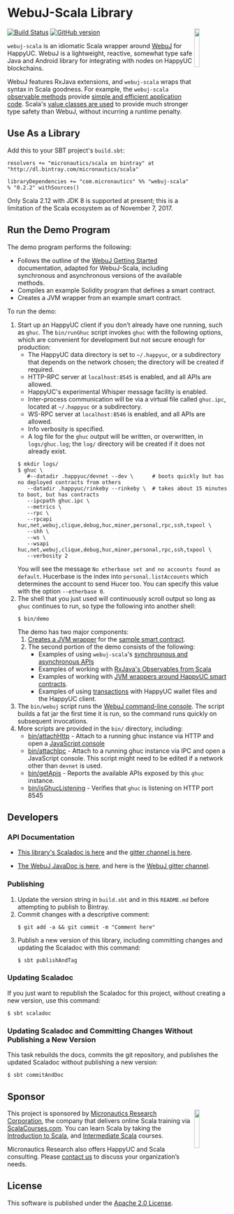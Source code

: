 # WebuJ-Scala Library

<img src='https://docs.webuj.io/_static/webuj.png' align='right' width='15%'>

[![Build Status](https://travis-ci.org/mslinn/webuj-scala.svg?branch=master)](https://travis-ci.org/mslinn/webuj-scala)
[![GitHub version](https://badge.fury.io/gh/mslinn%2Fwebuj-scala.svg)](https://badge.fury.io/gh/mslinn%2Fwebuj-scala)

`webuj-scala` is an idiomatic Scala wrapper around [WebuJ](https://www.webuj.io) for HappyUC.
WebuJ is a lightweight, reactive, somewhat type safe Java and Android library for integrating with nodes on HappyUC blockchains.

WebuJ features RxJava extensions, and `webuj-scala` wraps that syntax in Scala goodness.
For example, the `webuj-scala` [observable methods](http://mslinn.github.io/webuj-scala/latest/api/com/micronautics/webuj/WebuJScala$.html)
provide [simple and efficient application code](https://github.com/mslinn/webuj-scala/blob/master/demo/DemoObservables.scala#L14-L22).
Scala's [value classes are used](https://github.com/mslinn/webuj-scala/blob/master/src/main/scala/com/micronautics/webuj/ValueClasses.scala) to provide much stronger type safety than WebuJ, without incurring a runtime penalty.

## Use As a Library
Add this to your SBT project's `build.sbt`:

    resolvers += "micronautics/scala on bintray" at "http://dl.bintray.com/micronautics/scala"

    libraryDependencies += "com.micronautics" %% "webuj-scala" % "0.2.2" withSources()

Only Scala 2.12 with JDK 8 is supported at present; this is a limitation of the Scala ecosystem as of November 7, 2017.

## Run the Demo Program
The demo program performs the following:
 - Follows the outline of the [WebuJ Getting Started](https://docs.webuj.io/getting_started.html#start-sending-requests) documentation,
   adapted for WebuJ-Scala, including synchronous and asynchronous versions of the available methods.
 - Compiles an example Solidity program that defines a smart contract.
 - Creates a JVM wrapper from an example smart contract.

To run the demo:
1. Start up an HappyUC client if you don’t already have one running, such as `ghuc`.
   The `bin/runGhuc` script invokes `ghuc` with the following options, which are convenient for development but not secure enough for production:
     - The HappyUC data directory is set to `~/.happyuc`, or a subdirectory that depends on the network chosen;
       the directory will be created if required.
     - HTTP-RPC server at `localhost:8545` is enabled, and all APIs are allowed.
     - HappyUC's experimental Whisper message facility is enabled.
     - Inter-process communication will be via a virtual file called `ghuc.ipc`,
       located at `~/.happyuc` or a subdirectory.
     - WS-RPC server at `localhost:8546` is enabled, and all APIs are allowed.
     - Info verbosity is specified.
     - A log file for the `ghuc` output will be written, or overwritten, in `logs/ghuc.log`;
       the `log/` directory will be created if it does not already exist.
   ```
   $ mkdir logs/
   $ ghuc \
      #--datadir .happyuc/devnet --dev \      # boots quickly but has no deployed contracts from others
      --datadir .happyuc/rinkeby --rinkeby \  # takes about 15 minutes to boot, but has contracts
      --ipcpath ghuc.ipc \
      --metrics \
      --rpc \
      --rpcapi huc,net,webuj,clique,debug,huc,miner,personal,rpc,ssh,txpool \
      --shh \
      --ws \
      --wsapi huc,net,webuj,clique,debug,huc,miner,personal,rpc,ssh,txpool \
      --verbosity 2
   ```
   You will see the message `No etherbase set and no accounts found as default`.
   Hucerbase is the index into `personal.listAccounts` which determines the account to send Hucer too.
   You can specify this value with the option `--etherbase 0`.
2. The shell that you just used will continuously scroll output so long as `ghuc` continues to run,
   so type the following into another shell:
   ```
   $ bin/demo
   ```
   The demo has two major components:
   1. [Creates a JVM wrapper](https://github.com/mslinn/webuj-scala/blob/master/demo/DemoSmartContracts.scala)
      for the [sample smart contract](https://github.com/mslinn/webuj-scala/blob/master/src/test/resources/basic_info_getter.sol).
   2. The second portion of the demo consists of the following:
      - Examples of using `webuj-scala`'s [synchrounous and asynchronous APIs](https://github.com/mslinn/webuj-scala/blob/master/demo/Demo.scala)
      - Examples of working with [RxJava's Observables from Scala](https://github.com/mslinn/webuj-scala/blob/master/demo/DemoObservables.scala)
      - Examples of working with [JVM wrappers around HappyUC smart contracts](https://github.com/mslinn/webuj-scala/blob/master/demo/DemoSmartContracts.scala).
      - Examples of using [transactions](https://github.com/mslinn/webuj-scala/blob/master/demo/DemoTransaction.scala)
        with HappyUC wallet files and the HappyUC client.
3. The `bin/webuj` script runs the [WebuJ command-line console](https://docs.webuj.io/command_line.html).
   The script builds a fat jar the first time it is run, so the command runs quickly on subsequent invocations.
4. More scripts are provided in the `bin/` directory, including:
   - [bin/attachHttp](https://github.com/mslinn/webuj-scala/blob/master/bin/attachHttp) -
     Attach to a running ghuc instance via HTTP and open a
     [JavaScript console](https://godoc.org/github.com/robertkrimen/otto)
   - [bin/attachIpc](https://github.com/mslinn/webuj-scala/blob/master/bin/attachIpc) -
     Attach to a running ghuc instance via IPC and open a JavaScript console.
     This script might need to be edited if a network other than `devnet` is used.
   - [bin/getApis](https://github.com/mslinn/webuj-scala/blob/master/bin/ghucApis) -
     Reports the available APIs exposed by this `ghuc` instance.
   - [bin/isGhucListening](https://github.com/mslinn/webuj-scala/blob/master/bin/isGhucListening) -
     Verifies that `ghuc` is listening on HTTP port 8545

## Developers
### API Documentation
* [This library's Scaladoc is here](http://mslinn.github.io/webuj-scala/latest/api/com/micronautics/webuj/index.html) and the [gitter channel is here](https://gitter.im/webuj-scala/Lobby).

* [The WebuJ JavaDoc is here](https://jar-download.com/java-documentation-javadoc.php?a=core&g=org.webuj&v=3.0.2),
  and here is the [WebuJ gitter channel](https://gitter.im/webuj/webuj).

### Publishing
1. Update the version string in `build.sbt` and in this `README.md` before attempting to publish to Bintray.
2. Commit changes with a descriptive comment:
   ```
   $ git add -a && git commit -m "Comment here"
   ```
3. Publish a new version of this library, including committing changes and updating the Scaladoc with this command:
   ```
   $ sbt publishAndTag
   ```

### Updating Scaladoc
If you just want to republish the Scaladoc for this project, without creating a new version, use this command:

    $ sbt scaladoc

### Updating Scaladoc and Committing Changes Without Publishing a New Version
This task rebuilds the docs, commits the git repository, and publishes the updated Scaladoc without publishing a new version:

    $ sbt commitAndDoc

## Sponsor
<img src='https://www.micronauticsresearch.com/images/robotCircle400shadow.png' align='right' width='15%'>

This project is sponsored by [Micronautics Research Corporation](http://www.micronauticsresearch.com/),
the company that delivers online Scala training via [ScalaCourses.com](http://www.ScalaCourses.com).
You can learn Scala by taking the [Introduction to Scala](http://www.ScalaCourses.com/showCourse/40),
and [Intermediate Scala](http://www.ScalaCourses.com/showCourse/45) courses.

Micronautics Research also offers HappyUC and Scala consulting.
Please [contact us](mailto:sales@micronauticsresearch.com) to discuss your organization&rsquo;s needs.

## License
This software is published under the [Apache 2.0 License](http://www.apache.org/licenses/LICENSE-2.0.html).
